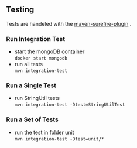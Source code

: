 ## Testing

Tests are handeled with the [maven-surefire-plugin](maven-surefire-plugin) .

### Run Integration Test
* start the mongoDB container   
  `docker start mongodb`
* run all tests     
  `mvn integration-test`

### Run a Single Test
* run StringUtil tests   
  `mvn integration-test -Dtest=StringUtilTest` 

### Run a Set of Tests
* run the test in folder unit    
  `mvn integration-test -Dtest=unit/*` 
